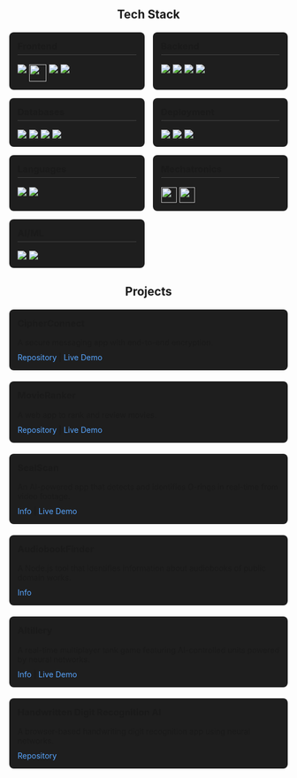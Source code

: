<!-- Tech Stack -->
<h2 style="text-align: center; margin-bottom: 20px;">Tech Stack</h2>

<div style="display: grid; grid-template-columns: repeat(auto-fit, minmax(200px, 1fr)); gap: 15px; margin-bottom: 30px;">

  <!-- Frontend Development -->
  <div style="background: #1e1e1e; padding: 15px; border-radius: 8px;">
    <h3 style="margin-top: 0; border-bottom: 1px solid #444; padding-bottom: 5px;">Frontend</h3>
    <div style="display: flex; flex-wrap: wrap; gap: 5px;">
      <img src="https://img.shields.io/badge/html5-%23E34F26.svg?style=for-the-badge&logo=html5&logoColor=white">
      <img src="https://cdn.glitch.global/9b6e30d1-a1c2-46a0-a831-d48ce809e60a/Bez%20nazwy%20(29).svg?v=1751064656699" height="31">
      <img src="https://img.shields.io/badge/javascript-%23323330.svg?style=for-the-badge&logo=javascript&logoColor=%23F7DF1E">
      <img src="https://img.shields.io/badge/react-%2320232a.svg?style=for-the-badge&logo=react&logoColor=%2361DAFB">
    </div>
  </div>

  <!-- Backend Development -->
  <div style="background: #1e1e1e; padding: 15px; border-radius: 8px;">
    <h3 style="margin-top: 0; border-bottom: 1px solid #444; padding-bottom: 5px;">Backend</h3>
    <div style="display: flex; flex-wrap: wrap; gap: 5px;">
      <img src="https://img.shields.io/badge/node.js-6DA55F?style=for-the-badge&logo=node.js&logoColor=white">
      <img src="https://img.shields.io/badge/nestjs-%23E0234E.svg?style=for-the-badge&logo=nestjs&logoColor=white">
      <img src="https://img.shields.io/badge/Socket.io-black?style=for-the-badge&logo=socket.io&badgeColor=010101">
      <img src="https://img.shields.io/badge/php-%23777BB4.svg?style=for-the-badge&logo=php&logoColor=white">
    </div>
  </div>

  <!-- Databases -->
  <div style="background: #1e1e1e; padding: 15px; border-radius: 8px;">
    <h3 style="margin-top: 0; border-bottom: 1px solid #444; padding-bottom: 5px;">Databases</h3>
    <div style="display: flex; flex-wrap: wrap; gap: 5px;">
      <img src="https://img.shields.io/badge/postgres-%23316192.svg?style=for-the-badge&logo=postgresql&logoColor=white">
      <img src="https://img.shields.io/badge/sqlite-%2307405e.svg?style=for-the-badge&logo=sqlite&logoColor=white">
      <img src="https://img.shields.io/badge/mysql-4479A1.svg?style=for-the-badge&logo=mysql&logoColor=white">
      <img src="https://img.shields.io/badge/MongoDB-%234ea94b.svg?style=for-the-badge&logo=mongodb&logoColor=white">
    </div>
  </div>

  <!-- Deployment -->
  <div style="background: #1e1e1e; padding: 15px; border-radius: 8px;">
    <h3 style="margin-top: 0; border-bottom: 1px solid #444; padding-bottom: 5px;">Deployment</h3>
    <div style="display: flex; flex-wrap: wrap; gap: 5px;">
      <img src="https://img.shields.io/badge/Render-%46E3B7.svg?style=for-the-badge&logo=render&logoColor=white">
      <img src="https://img.shields.io/badge/heroku-%23430098.svg?style=for-the-badge&logo=heroku&logoColor=white">
      <img src="https://img.shields.io/badge/glitch-%233333FF.svg?style=for-the-badge&logo=glitch&logoColor=white">
    </div>
  </div>

  <!-- Languages -->
  <div style="background: #1e1e1e; padding: 15px; border-radius: 8px;">
    <h3 style="margin-top: 0; border-bottom: 1px solid #444; padding-bottom: 5px;">Languages</h3>
    <div style="display: flex; flex-wrap: wrap; gap: 5px;">
      <img src="https://img.shields.io/badge/c++-%2300599C.svg?style=for-the-badge&logo=c%2B%2B&logoColor=white">
      <img src="https://img.shields.io/badge/python-3670A0?style=for-the-badge&logo=python&logoColor=ffdd54">
    </div>
  </div>

  <!-- Mechatronics & Physics Simulation -->
  <div style="background: #1e1e1e; padding: 15px; border-radius: 8px;">
    <h3 style="margin-top: 0; border-bottom: 1px solid #444; padding-bottom: 5px;">Mechatronics</h3>
    <div style="display: flex; flex-wrap: wrap; gap: 5px;">
      <img src="https://cdn.glitch.global/9b6e30d1-a1c2-46a0-a831-d48ce809e60a/Bez%20nazwy%20(6).svg?v=1751056282125" height="28">
      <img src="https://cdn.glitch.global/9b6e30d1-a1c2-46a0-a831-d48ce809e60a/Bez%20nazwy%20(3)%20(1).svg?v=1751054088008" height="28">
    </div>
  </div>

  <!-- AI/ML -->
  <div style="background: #1e1e1e; padding: 15px; border-radius: 8px;">
    <h3 style="margin-top: 0; border-bottom: 1px solid #444; padding-bottom: 5px;">AI/ML</h3>
    <div style="display: flex; flex-wrap: wrap; gap: 5px;">
      <img src="https://img.shields.io/badge/TensorFlow-%23FF6F00.svg?style=for-the-badge&logo=TensorFlow&logoColor=white">
      <img src="https://img.shields.io/badge/PyTorch-%23EE4C2C.svg?style=for-the-badge&logo=PyTorch&logoColor=white">
    </div>
  </div>
</div>

<!-- Projects -->
<h2 style="text-align: center; margin-bottom: 20px;">Projects</h2>

<div style="display: grid; grid-template-columns: repeat(auto-fit, minmax(300px, 1fr)); gap: 20px;">

  <!-- Project 1 -->
  <div style="background: #1e1e1e; padding: 15px; border-radius: 8px;">
    <h3 style="margin-top: 0;">CipherConnect</h3>
    <p style="margin-bottom: 10px;">A secure messaging app with end-to-end encryption.</p>
    <div>
      <a href="https://github.com/arturr0/CipherConnect-WebSocket" target="_blank" style="color: #58a6ff; text-decoration: none;">Repository</a> | 
      <a href="https://cipherconnect.onrender.com" target="_blank" style="color: #58a6ff; text-decoration: none;">Live Demo</a>
    </div>
  </div>

  <!-- Project 2 -->
  <div style="background: #1e1e1e; padding: 15px; border-radius: 8px;">
    <h3 style="margin-top: 0;">MovieRanker</h3>
    <p style="margin-bottom: 10px;">A web app to rank and review movies.</p>
    <div>
      <a href="https://github.com/arturr0/MovieRanker" target="_blank" style="color: #58a6ff; text-decoration: none;">Repository</a> | 
      <a href="https://movieranker-gavh.onrender.com" target="_blank" style="color: #58a6ff; text-decoration: none;">Live Demo</a>
    </div>
  </div>

  <!-- Project 3 -->
  <div style="background: #1e1e1e; padding: 15px; border-radius: 8px;">
    <h3 style="margin-top: 0;">SealScan</h3>
    <p style="margin-bottom: 10px;">An AI-powered app that detects and identifies O-rings in real-time from video footage.</p>
    <div>
      <a href="https://github.com/arturr0/oring-recognition-vite" target="_blank" style="color: #58a6ff; text-decoration: none;">Info</a> | 
      <a href="https://oring-recognition-vite.onrender.com" target="_blank" style="color: #58a6ff; text-decoration: none;">Live Demo</a>
    </div>
  </div>

  <!-- Project 4 -->
  <div style="background: #1e1e1e; padding: 15px; border-radius: 8px;">
    <h3 style="margin-top: 0;">AudiobookFinder</h3>
    <p style="margin-bottom: 10px;">A Node.js tool that identifies information about audiobooks of public domain works.</p>
    <div>
      <a href="https://github.com/arturr0/audiobook-finder" target="_blank" style="color: #58a6ff; text-decoration: none;">Info</a>
    </div>
  </div>

  <!-- Project 5 -->
  <div style="background: #1e1e1e; padding: 15px; border-radius: 8px;">
    <h3 style="margin-top: 0;">AItillery</h3>
    <p style="margin-bottom: 10px;">A real-time multiplayer tank game featuring AI-controlled units powered by neural networks.</p>
    <div>
      <a href="https://github.com/arturr0/ai-tillery" target="_blank" style="color: #58a6ff; text-decoration: none;">Info</a> | 
      <a href="https://oring-recognition-vite.onrender.com" target="_blank" style="color: #58a6ff; text-decoration: none;">Live Demo</a>
    </div>
  </div>

  <!-- Project 6 -->
  <div style="background: #1e1e1e; padding: 15px; border-radius: 8px;">
    <h3 style="margin-top: 0;">Handwritten Digit Recognition AI</h3>
    <p style="margin-bottom: 10px;">A browser-based handwriting digit recognition app using neural networks.</p>
    <div>
      <a href="https://github.com/arturr0/HWR" target="_blank" style="color: #58a6ff; text-decoration: none;">Repository</a>
    </div>
  </div>
</div>
